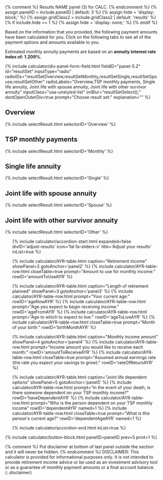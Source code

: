 {% comment %}
Results NAME panel (3) for CALC.
{% endcomment %}
{% assign panelID = include.panelID | default: 3 %}
{% assign hide = 'display: block;' %}
{% assign gridClass2 = include.gridClass2 | default: 'results' %}
{% if include.hide == 1 %} {% assign hide = 'display: none;' %} {% endif %}

<section id="panel-{{ panelID }}" class="calculator-panel" style="{{ hide }}" markdown="1">

Based on the information that you provided, the following payment amounts have been calculated for you. Click on the following tabs to see all of the payment options and amounts available to you.

Estimated monthly annuity payments are based on an **annuity interest rate index of: 1.209%.**

{% include calculator/div-panel-form-field.html
  fieldID="panel-5.2" id="resultSet"
  inputType="radio"
  radioIDs="resultSetOverview,resultSetMonthly,resultSetSingle,resultSetSpouse,resultSetOther"
  radioLabels="Overview,TSP monthly payments, Single life annuity, Joint life with spouse annuity, Joint life with other survivor annuity"
  inputClass="usa-unstyled-list"   onBlur="resultSetSelect();"  dontOpenOuterDiv=true
  prompt="Choose result set:"
  explanation=""
%}

<section id="section-resultSetOverview" class="overview">
  <h2>Overview</h2>
  {% include selectResult.html selectorID='Overview' %}
</section>

<section id="section-resultSetMonthly" class="monthly-payments">
  <h2>TSP monthly payments</h2>
  {% include selectResult.html selectorID='Monthly' %}
</section>

<section id="section-resultSetSingle" class="single-life">
  <h2>Single life annuity</h2>
  {% include selectResult.html selectorID='Single' %}
</section>

<section id="section-resultSetSpouse" class="joint-life-spouse">
  <h2>Joint life with spouse annuity</h2>
  {% include selectResult.html selectorID='Spouse' %}
</section>

<section id="section-resultSetOther" class="joint-life-other">
  <h2>Joint life with other survivor annuity</h2>
  {% include selectResult.html selectorID='Other' %}
</section>


<ul class="usa-accordion icons">
<!-- ADJUST YOUR RESULTS -->
{% include calculator/accordion-start.html expanded=false divID='adjust-results'
    icon='fal fa-sliders-v' title='Adjust your results' inList=true %}

{% include calculator/AYR-table.html caption="Retirement income" showPanel=2 gotoAnchor='panel2' %}
{% include calculator/AYR-table-row.html closeTable=true prompt="Amount to use for monthly income:" rowID='amountToUseAYR' %}

{% include calculator/AYR-table.html caption="Length of retirement planned" showPanel=3 gotoAnchor='panel3' %}
{% include calculator/AYR-table-row.html prompt="Your current age:" rowID='ageNowAYR' %}
{% include calculator/AYR-table-row.html prompt="Age you expect to begin receiving income:" rowID='ageFromAYR' %}
{% include calculator/AYR-table-row.html prompt="Age to which to expect to live:" rowID='ageToLiveAYR' %}
{% include calculator/AYR-table-row.html closeTable=true prompt="Month of your birth:" rowID='birthMonthAYR' %}

{% include calculator/AYR-table.html caption="Monthly income amount" showPanel=4 gotoAnchor='panel4' %}
{% include calculator/AYR-table-row.html prompt="Income amount you would like to receive each month:" rowID='amountToReceiveAYR' %}
{% include calculator/AYR-table-row.html closeTable=true prompt="Assumed annual earnings rate (the rate you expect your savings to grow):" rowID='rateOfReturnAYR' %}

{% include calculator/AYR-table.html caption="Joint life dependent options" showPanel=5 gotoAnchor='panel5' %}
{% include calculator/AYR-table-row.html prompt="In the event of your death, is there someone dependent on your TSP monthly income?" rowID='haveDependentAYR' %}
{% include calculator/AYR-table-row.html prompt="Who is the person dependent on your TSP monthly income" rowID='dependentAYR' named=1 %}
{% include calculator/AYR-table-row.html closeTable=true prompt="What is this person's current age?" rowID='dependentAgeAYR' named=1 %}


{% include calculator/accordion-end.html  inList=true %}
</ul>

{% include calculator/button-block.html panelID=panelID prev=5 print=1 %}

</section>

{% comment %}
Put disclaimer at bottom of last panel outside the section and it will never be hidden.
{% endcomment %}
DISCLAIMER: This calculator is provided for informational purposes only. It is not intended to provide retirement income advice or be used as an investment advisory tool or as a guarantee of monthly payment amounts or a final account balance.
{:.disclaimer}
